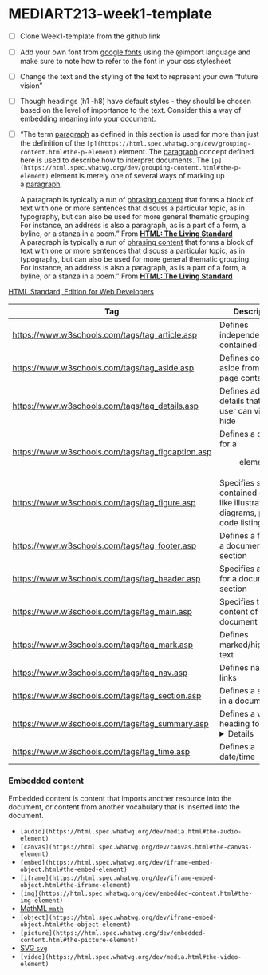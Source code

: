 # MEDIART213-week1-template

- [ ]  Clone Week1-template from the github link
- [ ]  Add your own font from [google fonts](https://fonts.google.com) using the @import language and make sure to note how to refer to the font in your css stylesheet
- [ ]  Change the text and the styling of the text to represent your own “future vision”
- [ ]  Though headings (h1 -h8) have default styles - they should be chosen based on the level of importance to the text. Consider this a way of embedding meaning into your document.
- [ ]  “The term [paragraph](https://html.spec.whatwg.org/dev/dom.html#paragraph) as defined in this section is used for more than just the definition of the `[p](https://html.spec.whatwg.org/dev/grouping-content.html#the-p-element)` element. The [paragraph](https://html.spec.whatwg.org/dev/dom.html#paragraph) concept defined here is used to describe how to interpret documents. The `[p](https://html.spec.whatwg.org/dev/grouping-content.html#the-p-element)` element is merely one of several ways of marking up a [paragraph](https://html.spec.whatwg.org/dev/dom.html#paragraph).
    
    A paragraph is typically a run of [phrasing content](https://html.spec.whatwg.org/dev/dom.html#phrasing-content-2) that forms a block of text with one or more sentences that discuss a particular topic, as in typography, but can also be used for more general thematic grouping. For instance, an address is also a paragraph, as is a part of a form, a byline, or a stanza in a poem.” From ****[HTML: The Living Standard](https://html.spec.whatwg.org/dev/)****
        A paragraph is typically a run of [phrasing content](https://html.spec.whatwg.org/dev/dom.html#phrasing-content-2) that forms a block of text with one or more sentences that discuss a particular topic, as in typography, but can also be used for more general thematic grouping. For instance, an address is also a paragraph, as is a part of a form, a byline, or a stanza in a poem.” From ****[HTML: The Living Standard](https://html.spec.whatwg.org/dev/)****
        
[HTML Standard, Edition for Web Developers](https://html.spec.whatwg.org/dev/)
    

| Tag | Description |
| --- | --- |
| https://www.w3schools.com/tags/tag_article.asp | Defines independent, self-contained content |
| https://www.w3schools.com/tags/tag_aside.asp | Defines content aside from the page content |
| https://www.w3schools.com/tags/tag_details.asp | Defines additional details that the user can view or hide |
| https://www.w3schools.com/tags/tag_figcaption.asp | Defines a caption for a <figure> element |
| https://www.w3schools.com/tags/tag_figure.asp | Specifies self-contained content, like illustrations, diagrams, photos, code listings, etc. |
| https://www.w3schools.com/tags/tag_footer.asp | Defines a footer for a document or section |
| https://www.w3schools.com/tags/tag_header.asp | Specifies a header for a document or section |
| https://www.w3schools.com/tags/tag_main.asp | Specifies the main content of a document |
| https://www.w3schools.com/tags/tag_mark.asp | Defines marked/highlighted text |
| https://www.w3schools.com/tags/tag_nav.asp | Defines navigation links |
| https://www.w3schools.com/tags/tag_section.asp | Defines a section in a document |
| https://www.w3schools.com/tags/tag_summary.asp | Defines a visible heading for a <details> element |
| https://www.w3schools.com/tags/tag_time.asp | Defines a date/time |

### **Embedded content**

Embedded content is content that imports another resource into the document, or content from another vocabulary that is inserted into the document.

- `[audio](https://html.spec.whatwg.org/dev/media.html#the-audio-element)`
- `[canvas](https://html.spec.whatwg.org/dev/canvas.html#the-canvas-element)`
- `[embed](https://html.spec.whatwg.org/dev/iframe-embed-object.html#the-embed-element)`
- `[iframe](https://html.spec.whatwg.org/dev/iframe-embed-object.html#the-iframe-element)`
- `[img](https://html.spec.whatwg.org/dev/embedded-content.html#the-img-element)`
- [MathML `math`](https://www.w3.org/Math/draft-spec/chapter2.html#interf.toplevel)
- `[object](https://html.spec.whatwg.org/dev/iframe-embed-object.html#the-object-element)`
- `[picture](https://html.spec.whatwg.org/dev/embedded-content.html#the-picture-element)`
- [SVG `svg`](https://svgwg.org/svg2-draft/struct.html#SVGElement)
- `[video](https://html.spec.whatwg.org/dev/media.html#the-video-element)`

